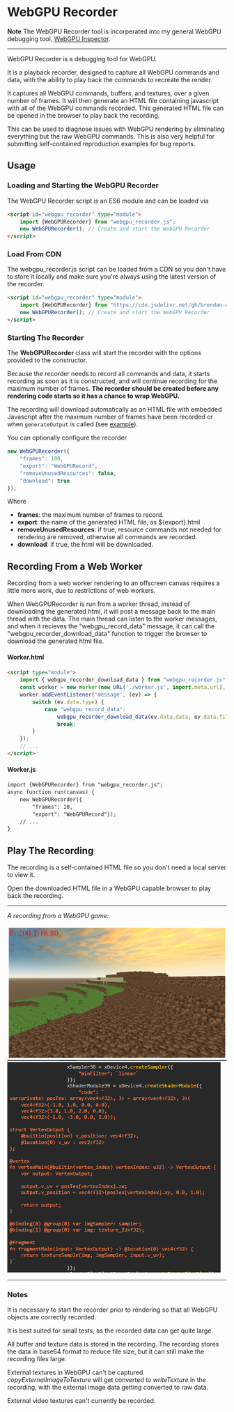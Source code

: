 # WebGPU Recorder

**Note** The WebGPU Recorder tool is incorperated into my general WebGPU debugging tool, [WebGPU Inspector](https://github.com/brendan-duncan/webgpu_inspector).

---

WebGPU Recorder is a debugging tool for WebGPU.

It is a playback recorder, designed to capture all WebGPU commands and data, with the ability to play back the commands to recreate the render.

It captures all WebGPU commands, buffers, and textures, over a given number of frames. It will then generate an HTML file containing javascript with all of the WebGPU commands recorded. This generated HTML file can be opened in the browser to play back the recording.

This can be used to diagnose issues with WebGPU rendering by eliminating everything but the raw WebGPU commands. This is also very helpful for submitting self-contained reproduction examples for bug reports.

## Usage

### Loading and Starting the WebGPU Recorder

The WebGPU Recorder script is an ES6 module and can be loaded via

```html
<script id="webgpu_recorder" type="module">
    import {WebGPURecorder} from "webgpu_recorder.js";
    new WebGPURecorder(); // Create and start the WebGPU Recorder
</script>
````

### Load From CDN

The webgpu_recorder.js script can be loaded from a CDN so you don't have to store it locally and make sure you're always using the latest version of the recorder.

```html
<script id="webgpu_recorder" type="module">
    import {WebGPURecorder} from "https://cdn.jsdelivr.net/gh/brendan-duncan/webgpu_recorder/webgpu_recorder.js";
    new WebGPURecorder(); // Create and start the WebGPU Recorder
</script>
````

### Starting The Recorder

The **WebGPURecorder** class will start the recorder with the options provided to the constructor.

Because the recorder needs to record all commands and data, it starts recording as soon as it is constructed, and will continue recording for the maximum number of frames. **The recorder should be created before any rendering code starts so it has a chance to wrap WebGPU.**

The recording will download automatically as an HTML file with embedded Javascript after the maximum number of frames have been recorded or when `generateOutput` is called (see [example](test/test3.html)).

You can optionally configure the recorder

```javascript
new WebGPURecorder({
    "frames": 100,
    "export": "WebGPURecord",
    "removeUnusedResources": false,
    "download": true
});
```

Where

* **frames**: the maximum number of frames to record.
* **export**: the name of the generated HTML file, as ${export}.html
* **removeUnusedResources**: if true, resource commands not needed for rendering are removed, otherwise all commands are recorded.
* **download**: if true, the html will be downloaded.

## Recording From a Web Worker

Recording from a web worker rendering to an offscreen canvas requires a little more work, due to restrictions of web workers.

When WebGPURecorder is run from a worker thread, instead of downloading the generated html, it will post a message back to the main thread with the data. The main thread can listen to the worker messages, and when it recieves the "webgpu_record_data" message, it can call the "webgpu_recorder_download_data" function to trigger the browser to download the generated html file.

#### Worker.html

```html
<script type="module">
    import { webgpu_recorder_download_data } from "webgpu_recorder.js";
    const worker = new Worker(new URL('./worker.js', import.meta.url), { type: 'module' });
    worker.addEventListener('message', (ev) => {
        switch (ev.data.type) {
            case "webgpu_record_data":
                webgpu_recorder_download_data(ev.data.data, ev.data.filename);
                break;
        }
    });
    // ...
</script>
```

#### Worker.js

```html
import {WebGPURecorder} from "webgpu_recorder.js";
async function run(canvas) {
    new WebGPURecorder({
        "frames": 10,
        "export": "WebGPURecord"});
    // ...
}
```

## Play The Recording

The recording is a self-contained HTML file so you don't need a local server to view it.

Open the downloaded HTML file in a WebGPU capable browser to play back the recording.

***
*A recording from a WebGPU game:*

![Recording Screenshot](test/test2.png)
![Recording Code](test/test2_code.png)

***

### Notes

It is necessary to start the recorder prior to rendering so that all WebGPU objects are correctly recorded.

It is best suited for small tests, as the recorded data can get quite large.

All buffer and texture data is stored in the recording. The recording stores the data in base64 format to reduce file size, but it can still make the recording files large.

External textures in WebGPU can't be captured. _copyExternalImageToTexture_ will get converted to _writeTexture_ in the recording, with the external image data getting converted to raw data.

External video textures can't currently be recorded.
